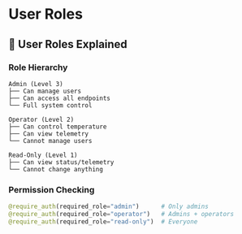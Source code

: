 # User Roles

## 👥 User Roles Explained

### Role Hierarchy
```
Admin (Level 3)
├── Can manage users
├── Can access all endpoints
└── Full system control

Operator (Level 2)
├── Can control temperature
├── Can view telemetry
└── Cannot manage users

Read-Only (Level 1)
├── Can view status/telemetry
└── Cannot change anything
```

### Permission Checking
```python
@require_auth(required_role="admin")      # Only admins
@require_auth(required_role="operator")   # Admins + operators
@require_auth(required_role="read-only")  # Everyone
```
